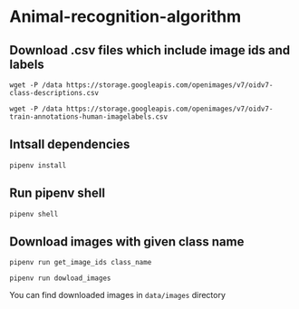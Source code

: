 # Animal-recognition-algorithm

## Download .csv files which include image ids and labels

```
wget -P /data https://storage.googleapis.com/openimages/v7/oidv7-class-descriptions.csv
```

```
wget -P /data https://storage.googleapis.com/openimages/v7/oidv7-train-annotations-human-imagelabels.csv
```

## Intsall dependencies

```
pipenv install
```

## Run pipenv shell

```
pipenv shell
```

## Download images with given class name

```
pipenv run get_image_ids class_name
```

```
pipenv run dowload_images
```

You can find downloaded images in `data/images` directory
